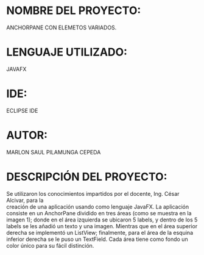 # NOMBRE DEL PROYECTO:
  ANCHORPANE CON ELEMETOS VARIADOS.
# LENGUAJE UTILIZADO:
  JAVAFX
# IDE:
  ECLIPSE IDE
# AUTOR:
  MARLON SAUL PILAMUNGA CEPEDA
# DESCRIPCIÓN DEL PROYECTO:
Se utilizaron los conocimientos impartidos por el docente, Ing. César Alcivar, para la  
creación de una aplicación usando como lenguaje JavaFX. La aplicación consiste en un 
AnchorPane dividido en tres áreas (como se muestra en la imagen 1); donde en el área 
izquierda se ubicaron 5 labels, y dentro de los 5 labels se les añadió un texto y una 
imagen. Mientras que en el área superior derecha se implementó un ListView; 
finalmente, para el área de la esquina inferior derecha se le puso un TextField. Cada 
área tiene como fondo un color único para su fácil distinción.
